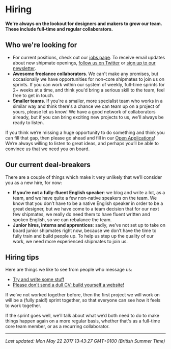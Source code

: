 # Hiring

<p><strong>We're always on the lookout for designers and makers to grow our team. These include full-time and regular collaborators.</strong></p>
<h2>Who we're looking for</h2>
<ul>
<li>For current positions, check out our&nbsp;<a href="https://hanno.co/jobs">jobs page</a>. To receive email updates about new shipmate openings, <a href="https://twitter.com/wearehanno">follow us on Twitter</a> or <a href="https://hanno.co/newsletter">sign up to our newsletter</a>.</li>
<li><strong>Awesome freelance collaborators</strong>. We can't make any promises, but occasionally we have opportunities for non-core shipmates to join us on sprints. If you can work within our system of&nbsp;weekly, full-time sprints&nbsp;for 2+ weeks at a time, and think you'd bring a serious skill to the team, feel free to get in touch.</li>
<li><strong>Smaller teams</strong>. If you're a smaller, more specialist team who works in a similar way and think there's a chance we can team up on a project of yours, please let us know! We have a good network of collaborators already, but if you can bring exciting new projects to us, we'll always be ready to listen.</li>
</ul>
<p>If you think we&rsquo;re missing a huge opportunity to do something and think you can fill that gap, then please go ahead and fill in our <a href="https://hanno.co/jobs/open/">Open Applications</a>! We&rsquo;re always willing to listen to great ideas, and perhaps you&rsquo;ll be able to convince us that we need you on board.</p>
<h2>Our current deal-breakers</h2>
<p>There are a couple of things which make it very unlikely that we&rsquo;ll consider you as a new hire, for now:</p>
<ul>
<li><strong>If you&rsquo;re not a fully-fluent English speaker</strong>: we blog and write a lot, as a team, and we have quite a few non-native speakers on the team. We know that you don&rsquo;t have to be a native English speaker in order to be a great designer, but we have come to a team decision that for our next few shipmates, we really do need them to have fluent written and spoken English, so we can rebalance the team.</li>
<li><strong>Junior hires, interns and apprentices</strong>: sadly, we&rsquo;ve not set up to take on board junior shipmates right now, because we don&rsquo;t have the time to fully train and build people up. To help us step up the quality of our work, we need more experienced shipmates to join us.</li>
</ul>
<h2><a id="user-content-hiring-tips" class="anchor" href="https://github.com/wearehanno/playbook/wiki/New-Hires#hiring-tips" aria-hidden="true"></a>Hiring tips</h2>
<p>Here are things we like to see from people who message us:</p>
<ul>
<li><a href="https://logbook.hanno.co/hey-designer-get-hired/">Try and write some stuff</a></li>
<li><a href="https://logbook.hanno.co/designer-get-hired-again/">Please don't send a dull CV: build yourself a website!</a></li>
</ul>
<p>If we&rsquo;ve not worked together before, then the first project we will work on will be a (fully paid!) sprint together, so that everyone can see how it feels to work together.</p>
<p>If the sprint goes well, we&rsquo;ll talk about what we&rsquo;d both need to do to make things happen again on a more regular basis, whether that's as a full-time core team member, or as a recurring collaborator.</p>

<hr />

_Last updated: Mon May 22 2017 13:43:27 GMT+0100 (British Summer Time)_